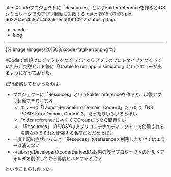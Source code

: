 title: XCodeプロジェクトに「Resources」というFolder referenceを作るとiOSシミュレータでのアプリ起動に失敗する
date: 2015-03-03
pid: 6d3204ec458bfc4b2a9aecd0f9ff0212
status: p
tags:
- xcode
- blog
---

{% image /images/201503/xcode-fatal-error.png %}

XCodeで新規プロジェクトをつくってとあるアプリのプロトタイプをつくっていたら、突然ビルド後に「Unable to run app in simulator」というエラーが出るようになって困った。

試行錯誤してわかったのは、

* プロジェクトに「Resouces」というFolder referenceを作ると、以後アプリ起動できなくなる
	* エラーは「LaunchServiceErrorDomain, Code=0」だったり「NS POSIX ErrorDomain, Code=22」だったりいろいろっぽい
	* Folder referenceじゃなくてGroupだったら問題ない
	* 「Resources」 iOS/OSXのアプリコンテナのディレクトリで使用される名前なのでそれと衝突する名前だとだめっぽい
* 一度上記の症状になると「Resouces」のreferenceを削除しただけではエラーは消えない
* \~/Library/Developer/Xcode/DerivedData内の該当プロジェクトのビルドフォルダを削除してから再度ビルドすると治る

ということらしかった。